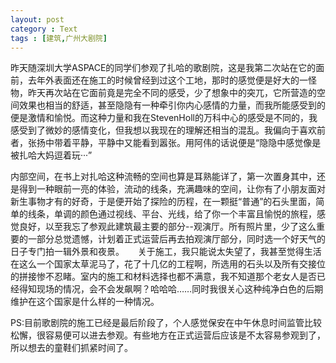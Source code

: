 ```yaml
---
layout: post
category : Text
tags : [建筑,广州大剧院]
---
```

昨天随深圳大学ASPACE的同学们参观了扎哈的歌剧院，这是我第二次站在它的面前，去年外表面还在施工的时候曾经到过这个工地，那时的感觉便是好大的一怪物，昨天再次站在它面前竟是完全不同的感受，少了想象中的突兀，它所营造的空间效果也相当的舒适，甚至隐隐有一种牵引你内心感情的力量，而我所能感受到的便是激情和愉悦。而这种力量和我在StevenHoll的万科中心的感受是不同的，我感受到了微妙的感情变化，但我想以我现在的理解还相当的混乱。我偏向于喜欢前者，张扬中带着平静，平静中又能看到嚣张。用阿伟的话说便是“隐隐中感觉像是被扎哈大妈逗着玩···”

内部空间，在书上对扎哈这种流畅的空间也算是耳熟能详了，第一次置身其中，还是得到一种眼前一亮的体验，流动的线条，充满趣味的空间，让你有了小朋友面对新生事物才有的好奇，于是便开始了探险的历程，在一颗挺“普通”的石头里面，简单的线条，单调的颜色通过视线、平台、光线，给了你一个丰富且愉悦的旅程，感觉良好，以至我忘了参观此建筑最主要的部分--观演厅。所有照片里，少了这么重要的一部分总觉遗憾，计划着正式运营后再去拍观演厅部分，同时选一个好天气的日子专门拍一辑外景和夜景。
　
关于施工，我只能说太失望了，我甚至觉得生活在这么一个国家太草泥马了，花了十几亿的工程啊，所选用的石头以及所有交接位的拼接惨不忍睹。室内的施工和材料选择也都不满意，我不知道那个老女人是否已经得知现场的情况，会不会发飙啊？哈哈哈……同时我很关心这种纯净白色的后期维护在这个国家是什么样的一种情况。

PS:目前歌剧院的施工已经是最后阶段了，个人感觉保安在中午休息时间监管比较松懈，很容易便可以进去参观。有些地方在正式运营后应该是不太容易参观到了，所以想去的童鞋们抓紧时间了。